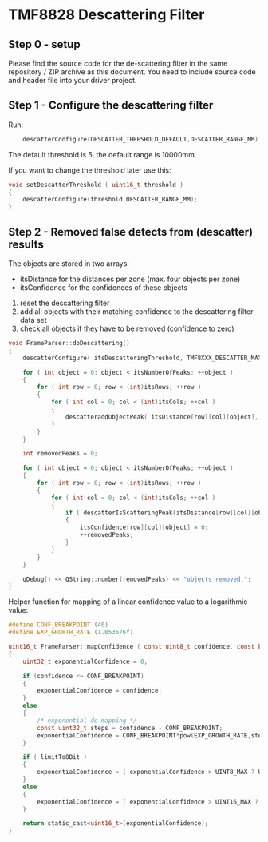 TMF8828 Descattering Filter
===========================

Step 0 - setup
--------------

Please find the source code for the de-scattering filter in the same repository / ZIP archive as this document.
You need to include source code and header file into your driver project.

Step 1 - Configure the descattering filter
------------------------------------------

Run:

```C
    descatterConfigure(DESCATTER_THRESHOLD_DEFAULT,DESCATTER_RANGE_MM);
```	

The default threshold is 5, the default range is 10000mm.

If you want to change the threshold later use this:


```C
void setDescatterThreshold ( uint16_t threshold )
{
    descatterConfigure(threshold,DESCATTER_RANGE_MM);
}
```	

Step 2 - Removed false detects from (descatter) results
-------------------------------------------------------

The objects are stored in two arrays:  

  - itsDistance for the distances per zone (max. four objects per zone)
  - itsConfidence for the confidences of these objects
  
  1. reset the descattering filter
  2. add all objects with their matching confidence to the descattering filter data set
  3. check all objects if they have to be removed (confidence to zero)
  
```C
void FrameParser::doDescattering()
{
    descatterConfigure( itsDescatteringThreshold, TMF8XXX_DESCATTER_MAX_DISTANCE_MM );

    for ( int object = 0; object < itsNumberOfPeaks; ++object )
    {
        for ( int row = 0; row < (int)itsRows; ++row )
        {
            for ( int col = 0; col < (int)itsCols; ++col )
            {
                descatteraddObjectPeak( itsDistance[row][col][object], mapConfidence( itsConfidence[row][col][object], false ));
            }
        }
    }

    int removedPeaks = 0;

    for ( int object = 0; object < itsNumberOfPeaks; ++object )
    {
        for ( int row = 0; row < (int)itsRows; ++row )
        {
            for ( int col = 0; col < (int)itsCols; ++col )
            {
                if ( descatterIsScatteringPeak(itsDistance[row][col][object], mapConfidence( itsConfidence[row][col][object], false )) == 1 )
                {
                    itsConfidence[row][col][object] = 0;
                    ++removedPeaks;
                }
            }
        }
    }

    qDebug() << QString::number(removedPeaks) << "objects removed.";
}
```	

Helper function for mapping of a linear confidence value to a logarithmic value:

```C
#define CONF_BREAKPOINT (40)
#define EXP_GROWTH_RATE (1.053676f)

uint16_t FrameParser::mapConfidence ( const uint8_t confidence, const bool limitTo8Bit )
{
    uint32_t exponentialConfidence = 0;

    if (confidence <= CONF_BREAKPOINT)
    {
        exponentialConfidence = confidence;
    }
    else
    {
        /* exponential de-mapping */
        const uint32_t steps = confidence - CONF_BREAKPOINT;
        exponentialConfidence = CONF_BREAKPOINT*pow(EXP_GROWTH_RATE,steps);
    }

    if ( limitTo8Bit )
    {
        exponentialConfidence = ( exponentialConfidence > UINT8_MAX ? UINT8_MAX : exponentialConfidence );
    }
    else
    {
        exponentialConfidence = ( exponentialConfidence > UINT16_MAX ? UINT16_MAX : exponentialConfidence );
    }

    return static_cast<uint16_t>(exponentialConfidence);
}
```	
